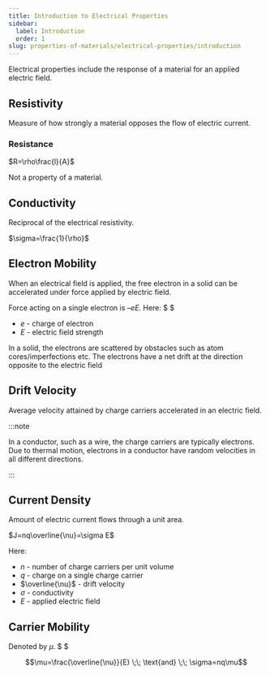 ```yaml
---
title: Introduction to Electrical Properties
sidebar:
  label: Introduction
  order: 1
slug: properties-of-materials/electrical-properties/introduction
---
```


Electrical properties include the response of a material for an applied electric
field.

## Resistivity

Measure of how strongly a material opposes the flow of electric current.

### Resistance

$R=\rho\frac{l}{A}$

Not a property of a material.

## Conductivity

Reciprocal of the electrical resistivity.

$\sigma=\frac{1}{\rho}$

## Electron Mobility

When an electrical field is applied, the free electron in a solid can be
accelerated under force applied by electric field.

Force acting on a single electron is $–eE$. Here: $ $

- $e$ - charge of electron
- $E$ - electric field strength

In a solid, the electrons are scattered by obstacles such as atom
cores/imperfections etc. The electrons have a net drift at the direction
opposite to the electric field

## Drift Velocity

Average velocity attained by charge carriers accelerated in an electric field.

:::note

In a conductor, such as a wire, the charge carriers are typically electrons. Due
to thermal motion, electrons in a conductor have random velocities in all
different directions.

:::

## Current Density

Amount of electric current flows through a unit area.

$J=nq\overline{\nu}=\sigma E$

Here:

- $n$ - number of charge carriers per unit volume
- $q$ - charge on a single charge carrier
- $\overline{\nu}$ - drift velocity
- $\sigma$ - conductivity
- $E$ - applied electric field

## Carrier Mobility

Denoted by $\mu$. $ $

```math
\mu=\frac{\overline{\nu}}{E}
\;\;
\text{and}
\;\;
\sigma=nq\mu
```
